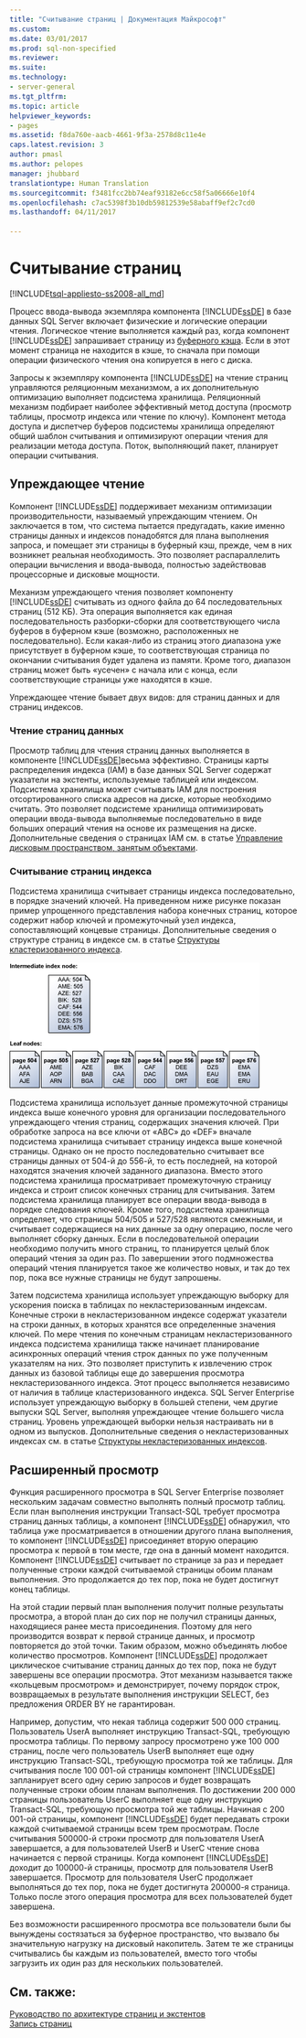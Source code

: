 ```yaml
---
title: "Считывание страниц | Документация Майкрософт"
ms.custom: 
ms.date: 03/01/2017
ms.prod: sql-non-specified
ms.reviewer: 
ms.suite: 
ms.technology:
- server-general
ms.tgt_pltfrm: 
ms.topic: article
helpviewer_keywords:
- pages
ms.assetid: f8da760e-aacb-4661-9f3a-2578d8c11e4e
caps.latest.revision: 3
author: pmasl
ms.author: pelopes
manager: jhubbard
translationtype: Human Translation
ms.sourcegitcommit: f3481fcc2bb74eaf93182e6cc58f5a06666e10f4
ms.openlocfilehash: c7ac5398f3b10db59812539e58abaff9ef2c7cd0
ms.lasthandoff: 04/11/2017

---
```

# <a name="reading-pages"></a>Считывание страниц
[!INCLUDE[tsql-appliesto-ss2008-all_md](../includes/tsql-appliesto-ss2008-all-md.md)]

Процесс ввода-вывода экземпляра компонента [!INCLUDE[ssDE](../includes/ssde-md.md)] в базе данных SQL Server включает физические и логические операции чтения. Логическое чтение выполняется каждый раз, когда компонент [!INCLUDE[ssDE](../includes/ssde-md.md)] запрашивает страницу из [буферного кэша](../relational-databases/memory-management-architecture-guide.md). Если в этот момент страница не находится в кэше, то сначала при помощи операции физического чтения она копируется в него с диска.

Запросы к экземпляру компонента [!INCLUDE[ssDE](../includes/ssde-md.md)] на чтение страниц управляются реляционным механизмом, а их дополнительную оптимизацию выполняет подсистема хранилища. Реляционный механизм подбирает наиболее эффективный метод доступа (просмотр таблицы, просмотр индекса или чтение по ключу). Компонент метода доступа и диспетчер буферов подсистемы хранилища определяют общий шаблон считывания и оптимизируют операции чтения для реализации метода доступа. Поток, выполняющий пакет, планирует операции считывания.

## <a name="read-ahead"></a>Упреждающее чтение
Компонент [!INCLUDE[ssDE](../includes/ssde-md.md)] поддерживает механизм оптимизации производительности, называемый упреждающим чтением. Он заключается в том, что система пытается предугадать, какие именно страницы данных и индексов понадобятся для плана выполнения запроса, и помещает эти страницы в буферный кэш, прежде, чем в них возникнет реальная необходимость. Это позволяет распараллелить операции вычисления и ввода-вывода, полностью задействовав процессорные и дисковые мощности. 

Механизм упреждающего чтения позволяет компоненту [!INCLUDE[ssDE](../includes/ssde-md.md)] считывать из одного файла до 64 последовательных страниц (512 КБ). Эта операция выполняется как единая последовательность разборки-сборки для соответствующего числа буферов в буферном кэше (возможно, расположенных не последовательно). Если какая-либо из страниц этого диапазона уже присутствует в буферном кэше, то соответствующая страница по окончании считывания будет удалена из памяти. Кроме того, диапазон страниц может быть «усечен» с начала или с конца, если соответствующие страницы уже находятся в кэше.

Упреждающее чтение бывает двух видов: для страниц данных и для страниц индексов.

### <a name="reading-data-pages"></a>Чтение страниц данных
Просмотр таблиц для чтения страниц данных выполняется в компоненте [!INCLUDE[ssDE](../includes/ssde-md.md)]весьма эффективно. Страницы карты распределения индекса (IAM) в базе данных SQL Server содержат указатели на экстенты, используемые таблицей или индексом. Подсистема хранилища может считывать IAM для построения отсортированного списка адресов на диске, которые необходимо считать. Это позволяет подсистеме хранилища оптимизировать операции ввода-вывода выполняемые последовательно в виде больших операций чтения на основе их размещения на диске. Дополнительные сведения о страницах IAM см. в статье [Управление дисковым пространством, занятым объектами](../relational-databases/pages-and-extents-architecture-guide.md).

### <a name="reading-index-pages"></a>Считывание страниц индекса
Подсистема хранилища считывает страницы индекса последовательно, в порядке значений ключей. На приведенном ниже рисунке показан пример упрощенного представления набора конечных страниц, которое содержит набор ключей и промежуточный узел индекса, сопоставляющий концевые страницы. Дополнительные сведения о структуре страниц в индексе см. в статье [Структуры кластеризованного индекса](../relational-databases/pages-and-extents-architecture-guide.md).

![Reading_Pages](../relational-databases/media/reading-pages.gif)

Подсистема хранилища использует данные промежуточной страницы индекса выше конечного уровня для организации последовательного упреждающего чтения страниц, содержащих значения ключей. При обработке запроса на все ключи от «ABC» до «DEF» вначале подсистема хранилища считывает страницу индекса выше конечной страницы. Однако он не просто последовательно считывает все страницы данных от 504-й до 556-й, то есть последней, на которой находятся значения ключей заданного диапазона. Вместо этого подсистема хранилища просматривает промежуточную страницу индекса и строит список конечных страниц для считывания. Затем подсистема хранилища планирует все операции ввода-вывода в порядке следования ключей. Кроме того, подсистема хранилища определяет, что страницы 504/505 и 527/528 являются смежными, и считывает содержащиеся на них данные за одну операцию, после чего выполняет сборку данных. Если в последовательной операции необходимо получить много страниц, то планируется целый блок операций чтения за один раз. По завершении этого подмножества операций чтения планируется такое же количество новых, и так до тех пор, пока все нужные страницы не будут запрошены.

Затем подсистема хранилища использует упреждающую выборку для ускорения поиска в таблицах по некластеризованным индексам. Конечные строки в некластеризованном индексе содержат указатели на строки данных, в которых хранятся все определенные значения ключей. По мере чтения по конечным страницам некластеризованного индекса подсистема хранилища также начинает планирование асинхронных операций чтения строк данных по уже полученным указателям на них. Это позволяет приступить к извлечению строк данных из базовой таблицы еще до завершения просмотра некластеризованного индекса. Этот процесс выполняется независимо от наличия в таблице кластеризованного индекса. SQL Server Enterprise использует упреждающую выборку в большей степени, чем другие выпуски SQL Server, выполняя упреждающее чтение большего числа страниц. Уровень упреждающей выборки нельзя настраивать ни в одном из выпусков. Дополнительные сведения о некластеризованных индексах см. в статье [Структуры некластеризованных индексов](../relational-databases/pages-and-extents-architecture-guide.md).

## <a name="advanced-scanning"></a>Расширенный просмотр
Функция расширенного просмотра в SQL Server Enterprise позволяет нескольким задачам совместно выполнять полный просмотр таблиц. Если план выполнения инструкции Transact-SQL требует просмотра страниц данных таблицы, а компонент [!INCLUDE[ssDE](../includes/ssde-md.md)] обнаружил, что таблица уже просматривается в отношении другого плана выполнения, то компонент [!INCLUDE[ssDE](../includes/ssde-md.md)] присоединяет вторую операцию просмотра к первой в том месте, где она в данный момент находится. Компонент [!INCLUDE[ssDE](../includes/ssde-md.md)] считывает по странице за раз и передает полученные строки каждой считываемой страницы обоим планам выполнения. Это продолжается до тех пор, пока не будет достигнут конец таблицы. 

На этой стадии первый план выполнения получит полные результаты просмотра, а второй план до сих пор не получил страницы данных, находящиеся ранее места присоединения. Поэтому для него производится возврат к первой странице данных, и просмотр повторяется до этой точки. Таким образом, можно объединять любое количество просмотров. Компонент [!INCLUDE[ssDE](../includes/ssde-md.md)] продолжает циклическое считывание страниц данных до тех пор, пока не будут завершены все операции просмотра. Этот механизм называется также «кольцевым просмотром» и демонстрирует, почему порядок строк, возвращаемых в результате выполнения инструкции SELECT, без предложения ORDER BY не гарантирован. 

Например, допустим, что некая таблица содержит 500 000 страниц. Пользователь UserA выполняет инструкцию Transact-SQL, требующую просмотра таблицы. По первому запросу просмотрено уже 100 000 страниц, после чего пользователь UserB выполняет еще одну инструкцию Transact-SQL, требующую просмотра той же таблицы. Для считывания после 100 001-ой страницы компонент [!INCLUDE[ssDE](../includes/ssde-md.md)] запланирует всего одну серию запросов и будет возвращать полученные строки обоим планам выполнения. По достижении 200 000 страницы пользователь UserC выполняет еще одну инструкцию Transact-SQL, требующую просмотра той же таблицы. Начиная с 200 001-ой страницы, компонент [!INCLUDE[ssDE](../includes/ssde-md.md)] будет передавать строки каждой считываемой страницы всем трем просмотрам. После считывания 500000-й строки просмотр для пользователя UserA завершается, а для пользователей UserB и UserC чтение снова начинается с первой страницы. Когда компонент [!INCLUDE[ssDE](../includes/ssde-md.md)] доходит до 100000-й страницы, просмотр для пользователя UserB завершается. Просмотр для пользователя UserC продолжает выполняться до тех пор, пока не будет достигнута 200000-я страница. Только после этого операция просмотра для всех пользователей будет завершена. 

Без возможности расширенного просмотра все пользователи были бы вынуждены состязаться за буферное пространство, что вызвало бы значительную нагрузку на дисковый накопитель. Затем те же страницы считывались бы каждым из пользователей, вместо того чтобы загрузить их один раз для нескольких пользователей.

## <a name="see-also"></a>См. также:
[Руководство по архитектуре страниц и экстентов](../relational-databases/pages-and-extents-architecture-guide.md)   
 [Запись страниц](../relational-databases/writing-pages.md)
